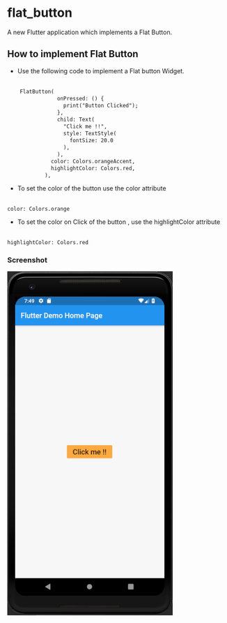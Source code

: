 # flat_button

A new Flutter application which implements a Flat Button.

## How to implement Flat Button

- Use the following code to implement a Flat button Widget.

```

    FlatButton(
                onPressed: () {
                  print("Button Clicked");
                },
                child: Text(
                  "Click me !!",
                  style: TextStyle(
                    fontSize: 20.0
                  ),
                ),
              color: Colors.orangeAccent,
              highlightColor: Colors.red,
            ),

```

 - To set the color of the button use the color attribute
 
 ```
 
 color: Colors.orange
 
 ```
 
 - To set the color on Click of the button , use the highlightColor attribute
 
 ```
 
 highlightColor: Colors.red
 
 ```
 
 ### Screenshot
 
 ![](./screenshots/screen.png)